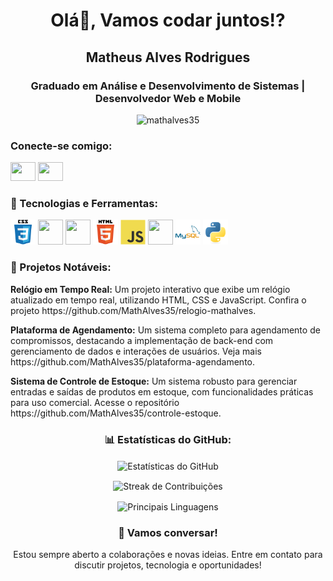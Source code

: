 <h1 align="center">Olá👋, Vamos codar juntos!?</h1>
<h2 align="center">Matheus Alves Rodrigues</h2>
<h3 align="center">Graduado em Análise e Desenvolvimento de Sistemas | Desenvolvedor Web e Mobile</h3>

<p align="center"> <img src="https://komarev.com/ghpvc/?username=mathalves35&label=Visualizações%20de%20Perfil&color=0e75b6&style=flat" alt="mathalves35" /> </p>

<h3>Conecte-se comigo:</h3>
<p>
  <a href="https://linkedin.com/in/matheus-alves-rodrigues-b9709b1a3" target="_blank"><img src="https://raw.githubusercontent.com/rahuldkjain/github-profile-readme-generator/master/src/images/icons/Social/linked-in-alt.svg" height="30" width="40" /></a>
  <a href="https://instagram.com/m_alves35" target="_blank"><img src="https://raw.githubusercontent.com/rahuldkjain/github-profile-readme-generator/master/src/images/icons/Social/instagram.svg" height="30" width="40" /></a>
</p>

<h3>🔧 Tecnologias e Ferramentas:</h3>
<p>
  <a href="https://www.w3schools.com/css/" target="_blank"><img src="https://raw.githubusercontent.com/devicons/devicon/master/icons/css3/css3-original-wordmark.svg" width="40" height="40"/></a>
  <a href="https://dart.dev" target="_blank"><img src="https://www.vectorlogo.zone/logos/dartlang/dartlang-icon.svg" width="40" height="40"/></a>
  <a href="https://flutter.dev" target="_blank"><img src="https://www.vectorlogo.zone/logos/flutterio/flutterio-icon.svg" width="40" height="40"/></a>
  <a href="https://www.w3.org/html/" target="_blank"><img src="https://raw.githubusercontent.com/devicons/devicon/master/icons/html5/html5-original-wordmark.svg" width="40" height="40"/></a>
  <a href="https://developer.mozilla.org/en-US/docs/Web/JavaScript" target="_blank"><img src="https://raw.githubusercontent.com/devicons/devicon/master/icons/javascript/javascript-original.svg" width="40" height="40"/></a>
  <a href="https://www.microsoft.com/en-us/sql-server" target="_blank"><img src="https://www.svgrepo.com/show/303229/microsoft-sql-server-logo.svg" width="40" height="40"/></a>
  <a href="https://www.mysql.com/" target="_blank"><img src="https://raw.githubusercontent.com/devicons/devicon/master/icons/mysql/mysql-original-wordmark.svg" width="40" height="40"/></a>
  <a href="https://www.python.org" target="_blank"><img src="https://raw.githubusercontent.com/devicons/devicon/master/icons/python/python-original.svg" width="40" height="40"/></a>
</p>

<h3>🌟 Projetos Notáveis:</h3>
<div>
  <p><strong>Relógio em Tempo Real:</strong> Um projeto interativo que exibe um relógio atualizado em tempo real, utilizando HTML, CSS e JavaScript. Confira o projeto https://github.com/MathAlves35/relogio-mathalves.</p>
  <p><strong>Plataforma de Agendamento:</strong> Um sistema completo para agendamento de compromissos, destacando a implementação de back-end com gerenciamento de dados e interações de usuários. Veja mais https://github.com/MathAlves35/plataforma-agendamento.</p>
  <p><strong>Sistema de Controle de Estoque:</strong> Um sistema robusto para gerenciar entradas e saídas de produtos em estoque, com funcionalidades práticas para uso comercial. Acesse o repositório https://github.com/MathAlves35/controle-estoque.</p>
</div>

<h3 align="center">📊 Estatísticas do GitHub:</h3>
<p align="center">
  <img align="center" src="https://github-readme-stats.vercel.app/api?username=mathalves35&show_icons=true&locale=en" alt="Estatísticas do GitHub" />
</p>
<p align="center">
  <img align="center" src="https://github-readme-streak-stats.herokuapp.com/?user=mathalves35&" alt="Streak de Contribuições" />
</p>
<p align="center">
  <img align="center" src="https://github-readme-stats.vercel.app/api/top-langs?username=mathalves35&show_icons=true&locale=en&layout=compact" alt="Principais Linguagens" />
</p>

<h3 align="center">🚀 Vamos conversar!</h3>
<p align="center">Estou sempre aberto a colaborações e novas ideias. Entre em contato para discutir projetos, tecnologia e oportunidades!</p>
